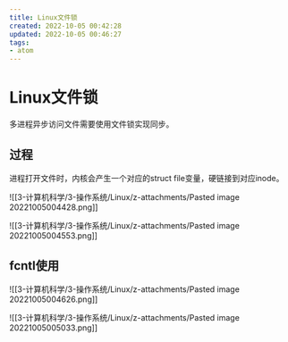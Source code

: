 ```yaml
---
title: Linux文件锁
created: 2022-10-05 00:42:28
updated: 2022-10-05 00:46:27
tags: 
- atom
---
```


# Linux文件锁

多进程异步访问文件需要使用文件锁实现同步。

## 过程

进程打开文件时，内核会产生一个对应的struct file变量，硬链接到对应inode。

![[3-计算机科学/3-操作系统/Linux/z-attachments/Pasted image 20221005004428.png]]

![[3-计算机科学/3-操作系统/Linux/z-attachments/Pasted image 20221005004553.png]]

## fcntl使用

![[3-计算机科学/3-操作系统/Linux/z-attachments/Pasted image 20221005004626.png]]

![[3-计算机科学/3-操作系统/Linux/z-attachments/Pasted image 20221005005033.png]]

	

